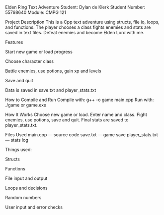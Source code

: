 Elden Ring Text Adventure
Student: Dylan de Klerk
Student Number: 55798640
Module: CMPG 121

Project Description
This is a Cpp text adventure using structs, file io, loops, and functions. The player chooses a class fights enemies and stats are saved in text files. Defeat enemies and become Elden Lord with me.

Features

Start new game or load progress

Choose character class

Battle enemies, use potions, gain xp and levels

Save and quit

Data is saved in save.txt and player_stats.txt

How to Compile and Run
Compile with: g++ -o game main.cpp
Run with: ./game or game.exe

How It Works
Choose new game or load. Enter name and class. Fight enemies, use potions, save and quit. Final stats are saved to player_stats.txt.

Files Used
main.cpp — source code
save.txt — game save
player_stats.txt — stats log

Things used:

Structs

Functions

File input and output

Loops and decisions

Random numbers

User input and error checks

